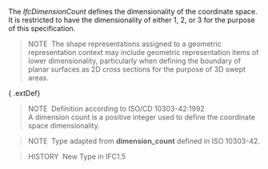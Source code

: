 The _IfcDimensionCount_ defines the dimensionality of the coordinate space. It is restricted to have the dimensionality of either 1, 2, or 3 for the purpose of this specification.

> NOTE&nbsp; The shape representations assigned to a geometric representation context may include geometric representation items of lower dimensionality, particularly when defining the boundary of planar surfaces as 2D cross sections for the purpose of 3D swept areas.

{ .extDef}
> NOTE&nbsp; Definition according to ISO/CD 10303-42:1992  
> A dimension count is a positive integer used to define the coordinate space dimensionality.

> NOTE&nbsp; Type adapted from **dimension_count** defined in ISO 10303-42.

> HISTORY&nbsp; New Type in IFC1.5
